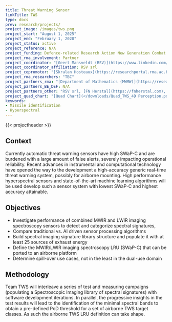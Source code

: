 ```yaml
---
title: Threat Warning Sensor
linkTitle: TWS
type: docs
prev: research/projects/
project_image: /images/tws.png
project_start: "August 1, 2025"
project_end: "February 1, 2028"
project_status: active
project_reference: N/A
project_funding: Defence-related Research Action New Generation Combat Aircraft Technologies (DEFRA-NGCAT), 2024
project_rma_involvement: Partner
project_coordinator: "[Geert Mansveldt (RSV)](https://www.linkedin.com/in/geertmansvelt)"
project_coordinator_affiliation: RSV srl
project_copromotor: "[Skralan Hosteaux](https://researchportal.rma.ac.be/en/persons/skralan-hosteaux)"
project_rma_researchers: "TBC"
project_partners_rma: "[Department of Mathematics (MWMW)](https://researchportal.rma.ac.be/en/organisations/mathematics)"
project_partners_BE_DEF: N/A
project_partners_other: "RSV srl, [FN Herstal](https://fnherstal.com), [VITO](https://vito.be), [Verhaert](https://verhaert.com/)"
project_quad_chart: "[Quad Chart](</downloads/Quad_TWS_4D Perception.pdf>)"
keywords:
- Missile identification
- Hyperspectral
---
```




{{< projectheader >}}

## Context
Currently automatic threat warning sensors have high SWaP-C and are burdened with a large amount of false alerts, severely impacting operational reliability. Recent advances in instrumental and computational technology have opened the way to the development a high-accuracy generic real-time threat warning system, possibly for airborne mounting. High performance hyperspectral sensors and state-of-the-art machine learning algorithms will be used develop such a sensor system with lowest SWaP-C and highest accuracy attainable.


## Objectives
- Investigate performance of combined MWIR and LWIR imaging spectroscopy sensors to detect and categorize spectral signatures, 
- Compare traditional vs. AI driven sensor processing algorithms
- Build spectral imaging signature library structure and populate it with at least 25 sources of exhaust energy
- Define the MWIR/LWIR imaging spectroscopy LRU (SWaP-C) that can be ported to an airborne platform
- Determine spill-over use cases, not in the least in the dual-use domain


## Methodology
Team TWS will interleave a series of test and measuring campaigns (populating a Spectroscopic Imaging library of spectral signatures) with software development iterations. In parallel, the progressive insights in the test results will lead to the identification of the minimal spectral bands to obtain a pre-defined PoD threshold for a set of airborne TWS target classes. As such the airborne TWS LRU definition can take shape. 
